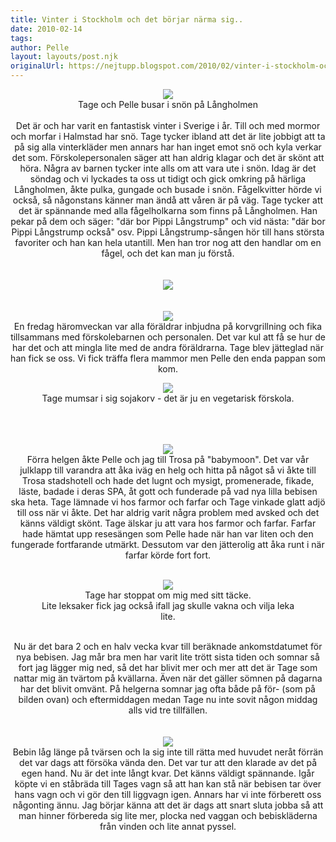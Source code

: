 ```yaml
---
title: Vinter i Stockholm och det börjar närma sig..
date: 2010-02-14
tags: 	
author: Pelle
layout: layouts/post.njk
originalUrl: https://nejtupp.blogspot.com/2010/02/vinter-i-stockholm-och-det-borjar-narma.html
---
```


<div style="text-align: center;"><img src="../../../../img/IMG_0228_1024pix.jpg">
	<figcaption>Tage och Pelle busar i snön på Långholmen</figcaption>
</figure><br>Det är och har varit en fantastisk vinter i Sverige i år. Till och med mormor och morfar i Halmstad har snö. Tage tycker ibland att det är lite jobbigt att ta på sig alla vinterkläder men annars har han inget emot snö och kyla verkar det som. Förskolepersonalen säger att han aldrig klagar och det är skönt att höra. Några av barnen tycker inte alls om att vara ute i snön. Idag är det söndag och vi lyckades ta oss ut tidigt och gick omkring på härliga Långholmen, åkte pulka, gungade och busade i snön. Fågelkvitter hörde vi också, så någonstans känner man ändå att våren är på väg. Tage tycker att det är spännande med alla fågelholkarna som finns på Långholmen. Han pekar på dem och säger: "där bor Pippi Långstrump" och vid nästa: "där bor Pippi Långstrump också" osv. Pippi Långstrump-sången hör till hans största favoriter och han kan hela utantill. Men han tror nog att den handlar om en fågel, och det kan man ju förstå.<br><br><br><img src="../../../../img/IMG_0232_1024pix.jpg"><br><br><br><img src="../../../../img/IMG_0213_1024pix.jpg"><br>En fredag häromveckan var alla föräldrar inbjudna på korvgrillning och fika tillsammans med förskolebarnen och personalen. Det var kul att få se hur de har det och att mingla lite med de andra föräldrarna. Tage blev jätteglad när han fick se oss. Vi fick träffa flera mammor men Pelle den enda pappan som kom.

<figure>
	<img src="../../../../img/IMG_0215_1024pix.jpg">
	<figcaption>Tage mumsar i sig sojakorv - det är ju en vegetarisk förskola.</figcaption>
</figure><br><br><br><img src="../../../../img/_MG_9903_1024pix.jpg"><br>Förra helgen åkte Pelle och jag till Trosa på "babymoon". Det var vår julklapp till varandra att åka iväg en helg och hitta på något så vi åkte till Trosa stadshotell och hade det lugnt och mysigt, promenerade, fikade, läste, badade i deras SPA, åt gott och funderade på vad nya lilla bebisen ska heta. Tage lämnade vi hos farmor och farfar och Tage vinkade glatt adjö till oss när vi åkte. Det har aldrig varit några problem med avsked och det känns väldigt skönt. Tage älskar ju att vara hos farmor och farfar. Farfar hade hämtat upp resesängen som Pelle hade när han var liten och den fungerade fortfarande utmärkt. Dessutom var den jätterolig att åka runt i när farfar körde fort fort.<br><br>

<figure>
	<img src="../../../../img/_MG_0128_1024pix.jpg">
	<figcaption>Tage har stoppat om mig med sitt täcke.<br>Lite leksaker fick jag också ifall jag skulle vakna och vilja leka lite.</figcaption>
</figure><br>Nu är det bara 2 och en halv vecka kvar till beräknade ankomstdatumet för nya bebisen. Jag mår bra men har varit lite trött sista tiden och somnar så fort jag lägger mig ned, så det har blivit mer och mer att det är Tage som nattar mig än tvärtom på kvällarna. Även när det gäller sömnen på dagarna har det blivit omvänt. På helgerna somnar jag ofta både på för- (som på bilden ovan) och eftermiddagen medan Tage nu inte sovit någon middag alls vid tre tillfällen.<br><br><br><img src="../../../../img/_MG_9924_1024pix.jpg"><br>Bebin låg länge på tvärsen och la sig inte till rätta med huvudet neråt förrän det var dags att försöka vända den. Det var tur att den klarade av det på egen hand. Nu är det inte långt kvar. Det känns väldigt spännande. Igår köpte vi en ståbräda till Tages vagn så att han kan stå när bebisen tar över hans vagn och vi gör den till liggvagn igen. Annars har vi inte förberett oss någonting ännu. Jag börjar känna att det är dags att snart sluta jobba så att man hinner förbereda sig lite mer, plocka ned vaggan och bebiskläderna från vinden och lite annat pyssel.

